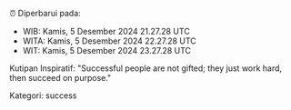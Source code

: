 ⏰ Diperbarui pada:
- WIB: Kamis, 5 Desember 2024 21.27.28 UTC
- WITA: Kamis, 5 Desember 2024 22.27.28 UTC
- WIT: Kamis, 5 Desember 2024 23.27.28 UTC

Kutipan Inspiratif:
"Successful people are not gifted; they just work hard, then succeed on purpose."


Kategori: success

